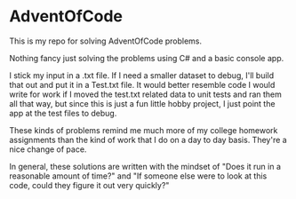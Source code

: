 # AdventOfCode
This is my repo for solving AdventOfCode problems.

Nothing fancy just solving the problems using C# and a basic console app.

I stick my input in a .txt file. If I need a smaller dataset to debug, I'll build that out and put it in a Test.txt file. It would better resemble code I would write for work if I moved the test.txt related data to unit tests and ran them all that way, but since this is just a fun little hobby project, I just point the app at the test files to debug.

These kinds of problems remind me much more of my college homework assignments than the kind of work that I do on a day to day basis. They're a nice change of pace.

In general, these solutions are written with the mindset of "Does it run in a reasonable amount of time?" and "If someone else were to look at this code, could they figure it out very quickly?"
